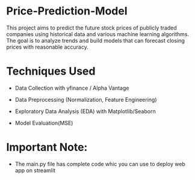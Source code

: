 # Price-Prediction-Model


This project aims to predict the future stock prices of publicly traded companies using historical data and various machine learning algorithms. The goal is to analyze trends and build models that can forecast closing prices with reasonable accuracy.

# Techniques Used

* Data Collection with yfinance / Alpha Vantage

* Data Preprocessing (Normalization, Feature Engineering)

* Exploratory Data Analysis (EDA) with Matplotlib/Seaborn

* Model Evaluation(MSE)

# Important Note:

* The main.py file has complete code whic you can use to deploy web app on streamlit
